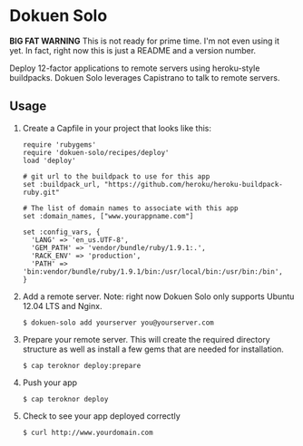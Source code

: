 # Dokuen Solo

**BIG FAT WARNING** This is not ready for prime time. I'm not even using it yet. In fact, right now this is just a README and a version number.

Deploy 12-factor applications to remote servers using heroku-style buildpacks. Dokuen Solo leverages Capistrano to talk to remote servers.

## Usage

1. Create a Capfile in your project that looks like this:

    ```
    require 'rubygems'
    require 'dokuen-solo/recipes/deploy'
    load 'deploy'

    # git url to the buildpack to use for this app
    set :buildpack_url, "https://github.com/heroku/heroku-buildpack-ruby.git"

    # The list of domain names to associate with this app
    set :domain_names, ["www.yourappname.com"]

    set :config_vars, {
      'LANG' => 'en_us.UTF-8',
      'GEM_PATH' => 'vendor/bundle/ruby/1.9.1:.',
      'RACK_ENV' => 'production',
      'PATH' => 'bin:vendor/bundle/ruby/1.9.1/bin:/usr/local/bin:/usr/bin:/bin',
    }
    ```

2. Add a remote server. Note: right now Dokuen Solo only supports Ubuntu 12.04 LTS and Nginx.

    ```
    $ dokuen-solo add yourserver you@yourserver.com
    ```

3. Prepare your remote server. This will create the required directory structure as well as install a few gems that are needed for installation.

    ```
    $ cap teroknor deploy:prepare
    ```
    
4. Push your app

    ```
    $ cap teroknor deploy
    ```
    
5. Check to see your app deployed correctly

    ```
    $ curl http://www.yourdomain.com
    ```
